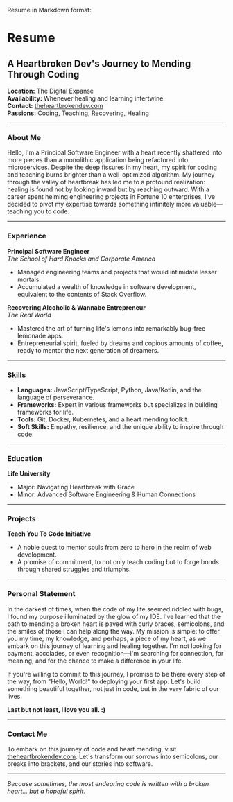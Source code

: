 Resume in Markdown format:

# Resume

## A Heartbroken Dev's Journey to Mending Through Coding

**Location:** The Digital Expanse  
**Availability:** Whenever healing and learning intertwine  
**Contact:** [theheartbrokendev.com](http://theheartbrokendev.com)  
**Passions:** Coding, Teaching, Recovering, Healing  

---

### About Me

Hello, I'm a Principal Software Engineer with a heart recently shattered into more pieces than a monolithic application being refactored into microservices. Despite the deep fissures in my heart, my spirit for coding and teaching burns brighter than a well-optimized algorithm. My journey through the valley of heartbreak has led me to a profound realization: healing is found not by looking inward but by reaching outward. With a career spent helming engineering projects in Fortune 10 enterprises, I've decided to pivot my expertise towards something infinitely more valuable—teaching you to code.

---

### Experience

**Principal Software Engineer**  
*The School of Hard Knocks and Corporate America*  
- Managed engineering teams and projects that would intimidate lesser mortals.
- Accumulated a wealth of knowledge in software development, equivalent to the contents of Stack Overflow.

**Recovering Alcoholic & Wannabe Entrepreneur**  
*The Real World*  
- Mastered the art of turning life's lemons into remarkably bug-free lemonade apps.
- Entrepreneurial spirit, fueled by dreams and copious amounts of coffee, ready to mentor the next generation of dreamers.

---

### Skills

- **Languages:** JavaScript/TypeScript, Python, Java/Kotlin, and the language of perseverance.
- **Frameworks:** Expert in various frameworks but specializes in building frameworks for life.
- **Tools:** Git, Docker, Kubernetes, and a heart mending toolkit.
- **Soft Skills:** Empathy, resilience, and the unique ability to inspire through code.

---

### Education

**Life University**  
- Major: Navigating Heartbreak with Grace  
- Minor: Advanced Software Engineering & Human Connections

---

### Projects

**Teach You To Code Initiative**  
- A noble quest to mentor souls from zero to hero in the realm of web development.
- A promise of commitment, to not only teach coding but to forge bonds through shared struggles and triumphs.

---

### Personal Statement

In the darkest of times, when the code of my life seemed riddled with bugs, I found my purpose illuminated by the glow of my IDE. I've learned that the path to mending a broken heart is paved with curly braces, semicolons, and the smiles of those I can help along the way. My mission is simple: to offer you my time, my knowledge, and perhaps, a piece of my heart, as we embark on this journey of learning and healing together. I'm not looking for payment, accolades, or even recognition—I'm searching for connection, for meaning, and for the chance to make a difference in your life.

If you're willing to commit to this journey, I promise to be there every step of the way, from "Hello, World!" to deploying your first app. Let's build something beautiful together, not just in code, but in the very fabric of our lives.

**Last but not least, I love you all. :)**

---

### Contact Me

To embark on this journey of code and heart mending, visit [theheartbrokendev.com](http://theheartbrokendev.com). Let's transform our sorrows into semicolons, our breaks into brackets, and our stories into software.

---

*Because sometimes, the most endearing code is written with a broken heart... but a hopeful spirit.*
